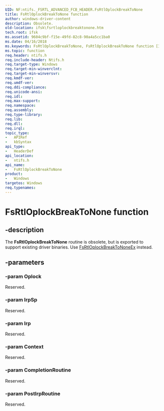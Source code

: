 ```yaml
---
UID: NF:ntifs._FSRTL_ADVANCED_FCB_HEADER.FsRtlOplockBreakToNone
title: FsRtlOplockBreakToNone function
author: windows-driver-content
description: Obsolete.
old-location: ifsk\fsrtloplockbreaktonone.htm
tech.root: ifsk
ms.assetid: 9604c9bf-f15e-49fd-82c8-90a4a5cc1ba0
ms.date: 04/16/2018
ms.keywords: FsRtlOplockBreakToNone, FsRtlOplockBreakToNone function [Installable File System Drivers], fsrtlref_8d6206fb-3cc8-4f43-83b1-266c398f933e.xml, ifsk.fsrtloplockbreaktonone, ntifs/FsRtlOplockBreakToNone
ms.topic: function
req.header: ntifs.h
req.include-header: Ntifs.h
req.target-type: Windows
req.target-min-winverclnt: 
req.target-min-winversvr: 
req.kmdf-ver: 
req.umdf-ver: 
req.ddi-compliance: 
req.unicode-ansi: 
req.idl: 
req.max-support: 
req.namespace: 
req.assembly: 
req.type-library: 
req.lib: 
req.dll: 
req.irql: 
topic_type:
-	APIRef
-	kbSyntax
api_type:
-	HeaderDef
api_location:
-	ntifs.h
api_name:
-	FsRtlOplockBreakToNone
product:
-	Windows
targetos: Windows
req.typenames: 
---
```


# FsRtlOplockBreakToNone function


## -description


The <b>FsRtlOplockBreakToNone</b> routine is obsolete, but is exported to support existing driver binaries. Use <a href="https://msdn.microsoft.com/library/windows/hardware/ff547108">FsRtlOplockBreakToNoneEx</a> instead.


## -parameters




### -param Oplock

<p>Reserved.</p>


### -param IrpSp

Reserved.


### -param Irp

Reserved.


### -param Context

Reserved.


### -param CompletionRoutine

Reserved.


### -param PostIrpRoutine

Reserved.





